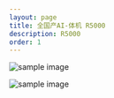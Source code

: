 ```yaml
---
layout: page
title: 全国产AI-体机 R5000
description: R5000
order: 1
---
```


![sample image](01.jpg "mews")<br>

![sample image](02.jpg "mews")<br>

